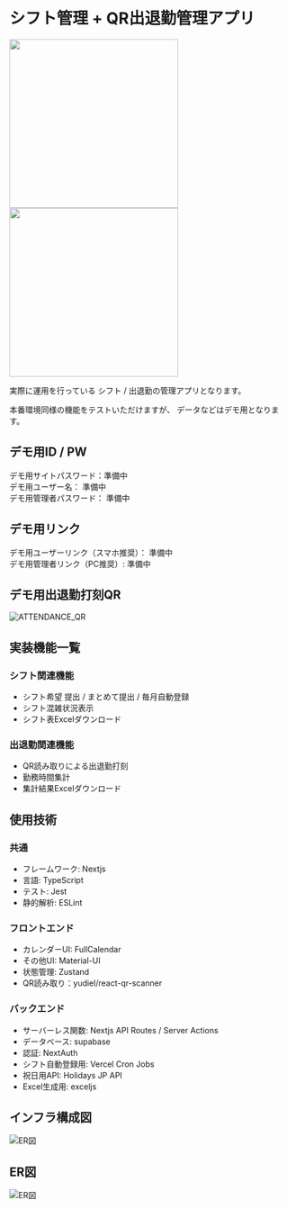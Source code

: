# シフト管理 + QR出退勤管理アプリ
<img src="https://github.com/user-attachments/assets/12b19efc-2876-4b1a-ba4e-48b19de6ee9c" height="300" />
<img src="https://github.com/user-attachments/assets/07945322-e13b-4c9a-bf73-94ddfd4e87c4" height="300" />


実際に運用を行っている シフト / 出退勤の管理アプリとなります。  

本番環境同様の機能をテストいただけますが、
データなどはデモ用となります。

## デモ用ID / PW
デモ用サイトパスワード：準備中  
デモ用ユーザー名： 準備中  
デモ用管理者パスワード： 準備中  

## デモ用リンク
デモ用ユーザーリンク（スマホ推奨）：  準備中  
デモ用管理者リンク（PC推奨）:  準備中  

## デモ用出退勤打刻QR
![ATTENDANCE_QR](https://github.com/user-attachments/assets/018e06c6-3f83-4142-a142-5dac9367729a)



## 実装機能一覧
### シフト関連機能
- シフト希望 提出 / まとめて提出 / 毎月自動登録
- シフト混雑状況表示
- シフト表Excelダウンロード

### 出退勤関連機能
- QR読み取りによる出退勤打刻
- 勤務時間集計
- 集計結果Excelダウンロード


## 使用技術
### 共通
- フレームワーク: Nextjs
- 言語: TypeScript
- テスト: Jest
- 静的解析: ESLint

### フロントエンド
- カレンダーUI: FullCalendar
- その他UI: Material-UI
- 状態管理: Zustand
- QR読み取り：yudiel/react-qr-scanner

### バックエンド
- サーバーレス関数: Nextjs API Routes / Server Actions
- データベース: supabase
- 認証: NextAuth
- シフト自動登録用: Vercel Cron Jobs
- 祝日用API: Holidays JP API
- Excel生成用: exceljs


## インフラ構成図
![ER図](documents/5_ER図.png)

## ER図
![ER図](documents/5_ER図.png)
